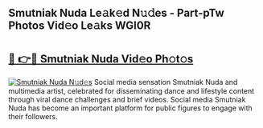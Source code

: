 ## Smutniak Nuda Le𝚊k𝚎d N𝚞𝚍es - Part-pTw Photos Vid𝚎o Le𝚊ks WGI0R

# <h2><a href="http://fbdqgqf.evod.top/?m=Smutniak+Nuda">🔗 👉🔴 Smutniak Nuda Vid𝚎o Ph𝚘t𝚘s</a></h2>

[![Smutniak Nuda N𝚞d𝚎s](https://i.imgur.com/8V9OHl7.gif)](http://fbdqgqf.evod.top/?m=Smutniak+Nuda)
Social media sensation Smutniak Nuda and multimedia artist, celebrated for disseminating dance and lifestyle content through viral dance challenges and brief videos. Social media Smutniak Nuda has become an important platform for public figures to engage with their followers. 
